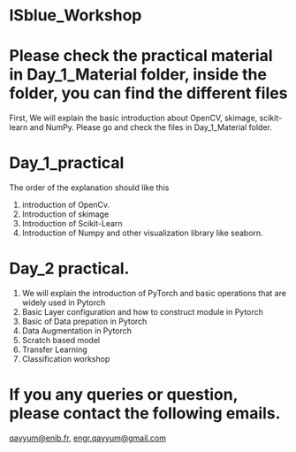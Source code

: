 # ISblue_Workshop
# Please check the practical material in Day_1_Material folder, inside the folder, you can find the different files 
First, We will explain the basic introduction about OpenCV, skimage, scikit-learn and NumPy. Please go and check the files in Day_1_Material folder.
# Day_1_practical
The order of the explanation should like this
1. introduction of OpenCv.
2. Introduction of skimage
3. Introduction of Scikit-Learn
4. Introduction of Numpy and other visualization library like seaborn.

# Day_2 practical.

1. We will explain the introduction of PyTorch and basic operations that are widely used in Pytorch
2. Basic Layer configuration and how to construct module in Pytorch
3. Basic of Data prepation in Pytorch
4. Data Augmentation in Pytorch
5. Scratch based model
6. Transfer Learning
7. Classification workshop


# If you any queries or question, please contact the following emails. 
qayyum@enib.fr, engr.qayyum@gmail.com

